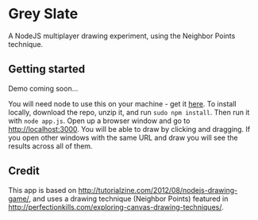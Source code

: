 # Grey Slate

A NodeJS multiplayer drawing experiment, using the Neighbor Points technique.

## Getting started

Demo coming soon...

You will need node to use this on your machine - get it [here](https://nodejs.org/en/download/). To install locally, download the repo, unzip it, and run `sudo npm install`. Then run it with `node app.js`. Open up a browser window and go to [http://localhost:3000](http://localhost:3000). You will be able to draw by clicking and dragging. If you open other windows with the same URL and draw you will see the results across all of them.

## Credit

This app is based on http://tutorialzine.com/2012/08/nodejs-drawing-game/, and uses a drawing technique (Neighbor Points) featured in http://perfectionkills.com/exploring-canvas-drawing-techniques/.
